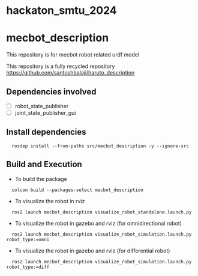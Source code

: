 # hackaton_smtu_2024


# mecbot_description
This repository is for mecbot robot related urdf model

This repository is a fully recycled repository https://github.com/santoshbalaji/haruto_description

## Dependencies involved
- [ ] robot_state_publisher
- [ ] joint_state_publisher_gui

## Install dependencies
```
  rosdep install --from-paths src/mecbot_description -y --ignore-src
```

## Build and Execution
- To build the package

```
  colcon build --packages-select mecbot_description
```

- To visualize the robot in rviz
```
  ros2 launch mecbot_description visualize_robot_standalone.launch.py
```

- To visualize the robot in gazebo and rviz (for omnidirectional robot)
```
  ros2 launch mecbot_description visualize_robot_simulation.launch.py robot_type:=omni
```

- To visualize the robot in gazebo and rviz (for differential robot)
```
  ros2 launch mecbot_description visualize_robot_simulation.launch.py robot_type:=diff
```


